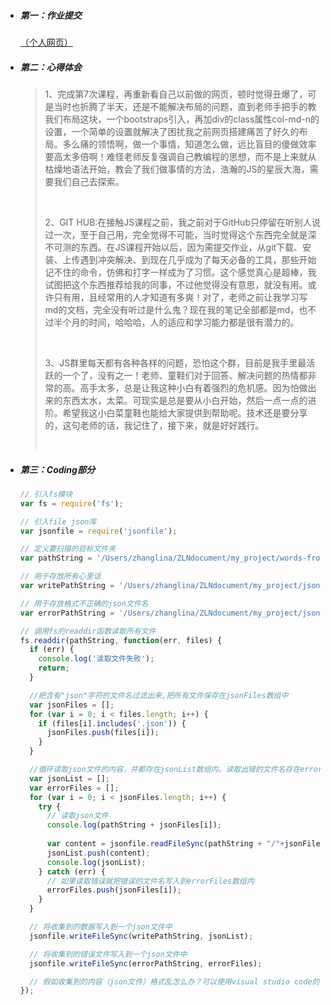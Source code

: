 - ##### 第一：作业提交

   [（个人网页）](https://zhanglinalove.github.io/MyPage/)

- ##### 第二：心得体会

  > 1、完成第7次课程，再重新看自己以前做的网页，顿时觉得丑爆了，可是当时也折腾了半天，还是不能解决布局的问题，直到老师手把手的教我们布局这块，一个bootstraps引入，再加div的class属性col-md-n的设置，一个简单的设置就解决了困扰我之前网页搭建痛苦了好久的布局。多么痛的领悟啊，做一个事情，知道怎么做，远比盲目的傻做效率要高太多倍啊！难怪老师反复强调自己教编程的思想，而不是上来就从枯燥地语法开始，教会了我们做事情的方法，浩瀚的JS的星辰大海，需要我们自己去探索。
  >
  > ​
  >
  > 2、GIT HUB:在接触JS课程之前，我之前对于GitHub只停留在听别人说过一次，至于自己用，完全觉得不可能，当时觉得这个东西完全就是深不可测的东西。在JS课程开始以后，因为需提交作业，从git下载、安装、上传遇到冲突解决、到现在几乎成为了每天必备的工具，那些开始记不住的命令，仿佛和打字一样成为了习惯。这个感觉真心是超棒，我试图把这个东西推荐给我的同事，不过他觉得没有意思，就没有用。或许只有用，且经常用的人才知道有多爽！对了，老师之前让我学习写md的文档，完全没有听过是什么鬼？现在我的笔记全部都是md，也不过半个月的时间，哈哈哈，人的适应和学习能力都是很有潜力的。
  >
  > ​
  >
  > 3、JS群里每天都有各种各样的问题，恐怕这个群，目前是我手里最活跃的一个了，没有之一！老师、童鞋们对于回答、解决问题的热情都非常的高。高手太多，总是让我这种小白有着强烈的危机感。因为怕做出来的东西太水，太菜。可现实是总是要从小白开始，然后一点一点的进阶。希望我这小白菜童鞋也能给大家提供到帮助呢。技术还是要分享的，这句老师的话，我记住了，接下来，就是好好践行。
  >
  > ​

- ##### 第三：Coding部分

  ```javascript
  // 引入fs模块
  var fs = require('fs');

  // 引入file json库
  var jsonfile = require('jsonfile');

  // 定义要扫描的目标文件夹
  var pathString = '/Users/zhanglina/ZLNdocument/my_project/words-from-the-heart';

  // 用于存放所有心里话
  var writePathString = '/Users/zhanglina/ZLNdocument/my_project/jsonInfo/all_words.json';

  // 用于存放格式不正确的json文件名
  var errorPathString = '/Users/zhanglina/ZLNdocument/my_project/jsonInfo/error_data.json';

  // 调用fs的readdir函数读取所有文件
  fs.readdir(pathString, function(err, files) {
    if (err) {
      console.log('读取文件失败');
      return;
    }

    //把含有"json"字符的文件名过滤出来,把所有文件保存在jsonFiles数组中
    var jsonFiles = [];
    for (var i = 0; i < files.length; i++) {
      if (files[i].includes('.json')) {
        jsonFiles.push(files[i]);
      }
    }

    //循环读取json文件的内容，并都存在jsonList数组内。读取出错的文件名存在errorFiles数组内。
    var jsonList = [];
    var errorFiles = [];
    for (var i = 0; i < jsonFiles.length; i++) {
      try {
        // 读取json文件
        console.log(pathString + jsonFiles[i]);
        
        var content = jsonfile.readFileSync(pathString + "/"+jsonFiles[i]);
        jsonList.push(content);
        console.log(jsonList);
      } catch (err) {
        // 如果读取错误就把错误的文件名写入到errorFiles数组内
        errorFiles.push(jsonFiles[i]);
      }
    }

    // 将收集到的数据写入到一个json文件中
    jsonfile.writeFileSync(writePathString, jsonList);

    // 将收集到的错误文件写入到一个json文件中
    jsonfile.writeFileSync(errorPathString, errorFiles);

    // 假如收集到的内容（json文件）格式乱怎么办？可以使用visual studio code的代码格式化插件自动调整格式，就会得出你想要的格式想过。
  });
  ```

  ​

  ##### 